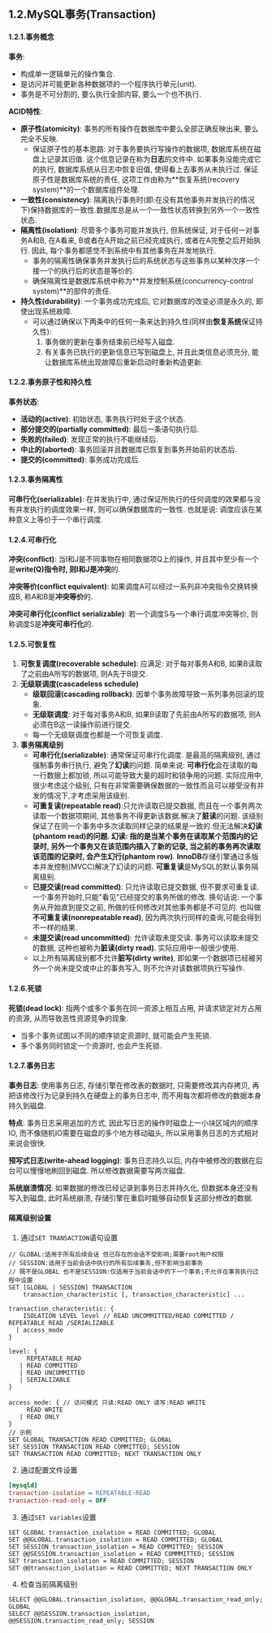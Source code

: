 ## 1.2.MySQL事务(Transaction)

#### 1.2.1.事务概念

**事务**: 

- 构成单一逻辑单元的操作集合. 
- 是访问并可能更新各种数据项的一个程序执行单元(unit).
- 事务是不可分割的, 要么执行全部内容, 要么一个也不执行.

**ACID特性**:

- **原子性(atomicity)**: 事务的所有操作在数据库中要么全部正确反映出来, 要么完全不反映.
  - 保证原子性的基本思路: 对于事务要执行写操作的数据项, 数据库系统在磁盘上记录其旧值. 这个信息记录在称为**日志**的文件中. 如果事务没能完成它的执行, 数据库系统从日志中恢复旧值, 使得看上去事务从未执行过. 保证原子性是数据库系统的责任, 这项工作由称为**恢复系统(recovery system)**的一个数据库组件处理.
- **一致性(consistency)**: 隔离执行事务时(即:在没有其他事务并发执行的情况下)保持数据库的一致性.数据库总是从一个一致性状态转换到另外一个一致性状态. 
- **隔离性(isolation)**: 尽管多个事务可能并发执行, 但系统保证, 对于任何一对事务A和B, 在A看来, B或者在A开始之前已经完成执行, 或者在A完整之后开始执行. 因此, 每个事务都感觉不到系统中有其他事务在并发地执行.
  - 事务的隔离性确保事务并发执行后的系统状态与这些事务以某种次序一个接一个的执行后的状态是等价的.
  - 确保隔离性是数据库系统中称为**并发控制系统(concurrency-control system)**的部件的责任.
- **持久性(durability)**: 一个事务成功完成后, 它对数据库的改变必须是永久的, 即使出现系统故障.
  - 可以通过确保以下两条中的任何一条来达到持久性(同样由**恢复系统**保证持久性):
    1. 事务做的更新在事务结束前已经写入磁盘.
    2. 有关事务已执行的更新信息已写到磁盘上, 并且此类信息必须充分, 能让数据库系统出现故障后重新启动时重新构造更新.

#### 1.2.2.事务原子性和持久性

**事务状态**:

- **活动的(active)**: 初始状态, 事务执行时处于这个状态.
- **部分提交的(partially committed)**: 最后一条语句执行后.
- **失败的(failed)**: 发现正常的执行不能继续后.
- **中止的(aborted)**: 事务回滚并且数据库已恢复到事务开始前的状态后.
- **提交的(committed)**: 事务成功完成后.

#### 1.2.3.事务隔离性

**可串行化(serializable)**: 在并发执行中, 通过保证所执行的任何调度的效果都与没有并发执行的调度效果一样, 则可以确保数据库的一致性. 也就是说: 调度应该在某种意义上等价于一个串行调度.

#### 1.2.4.可串行化

**冲突(conflict)**: 当I和J是不同事物在相同数据项Q上的操作, 并且其中至少有一个是**write(Q)**指令时, 则I和J是**冲突**的. 

**冲突等价(conflict equivalent)**: 如果调度A可以经过一系列非冲突指令交换转换成B, 称A和B是**冲突等价**的.

**冲突可串行化(conflict serializable)**: 若一个调度S与一个串行调度冲突等价, 则称调度S是**冲突可串行化**的.

#### 1.2.5.可恢复性

1. **可恢复调度(recoverable schedule)**: 应满足: 对于每对事务A和B, 如果B读取了之前由A所写的数据项, 则A先于B提交.
2. **无级联调度(cascadeless schedule)**
   - **级联回滚(cascading rollback)**: 因单个事务故障导致一系列事务回滚的现象.
   - **无级联调度**: 对于每对事务A和B, 如果B读取了先前由A所写的数据项, 则A必须在B这一读操作前进行提交.
   - 每一个无级联调度也都是一个可恢复调度.
3. **事务隔离级别**
   - **可串行化(serializable)**: 通常保证可串行化调度. 是最高的隔离级别, 通过强制事务串行执行, 避免了**幻读**的问题. 简单来说: **可串行化**会在读取的每一行数据上都加锁, 所以可能导致大量的超时和锁争用的问题. 实际应用中, 很少考虑这个级别, 只有在非常需要确保数据的一致性而且可以接受没有并发的情况下,才考虑采用该级别. 
   - **可重复读(repeatable read)**:只允许读取已提交数据, 而且在一个事务两次读取一个数据项期间, 其他事务不得更新该数据.解决了**脏读**的问题. 该级别保证了在同一个事务中多次读取同样记录的结果是一致的.但无法解决**幻读(phantom read)**的问题. **幻读**: 指的是当某个事务在读取某个范围内的记录时, 另外一个事务又在该范围内插入了新的记录, 当之前的事务再次读取该范围的记录时, 会产生**幻行(phantom row)**. **InnoDB**存储引擎通过多版本并发控制(MVCC)解决了幻读的问题. **可重复读**是MySQL的默认事务隔离级别.
   - **已提交读(read committed)**: 只允许读取已提交数据, 但不要求可重复读. 一个事务开始时,只能"看见"已经提交的事务所做的修改. 换句话说: 一个事务从开始直到提交之前, 所做的任何修改对其他事务都是不可见的. 也叫做**不可重复读(nonrepeatable read)**, 因为两次执行同样的查询,可能会得到不一样的结果.
   - **未提交读(read uncommitted)**: 允许读取未提交读. 事务可以读取未提交的数据, 这种也被称为**脏读(dirty read)**. 实际应用中一般很少使用.
   - 以上所有隔离级别都不允许**脏写(dirty write)**, 即如果一个数据项已经被另外一个尚未提交或中止的事务写入, 则不允许对该数据项执行写操作.

#### 1.2.6.死锁

**死锁(dead lock)**: 指两个或多个事务在同一资源上相互占用, 并请求锁定对方占用的资源, 从而导致恶性资源竞争的现象.

- 当多个事务试图以不同的顺序锁定资源时, 就可能会产生死锁.
- 多个事务同时锁定一个资源时, 也会产生死锁. 

#### 1.2.7.事务日志

**事务日志**: 使用事务日志, 存储引擎在修改表的数据时, 只需要修改其内存拷贝, 再把该修改行为记录到持久在硬盘上的事务日志中, 而不用每次都将修改的数据本身持久到磁盘. 

**特点**: 事务日志采用追加的方式, 因此写日志的操作时磁盘上一小块区域内的顺序IO, 而不像随机IO需要在磁盘的多个地方移动磁头, 所以采用事务日志的方式相对来说会很快.

**预写式日志(write-ahead logging)**: 事务日志持久以后, 内存中被修改的数据在后台可以慢慢地刷回到磁盘. 所以修改数据需要写两次磁盘.

**系统崩溃情况**: 如果数据的修改已经记录到事务日志并持久化, 但数据本身还没有写入到磁盘, 此时系统崩溃, 存储引擎在重启时能够自动恢复这部分修改的数据.

#### 隔离级别设置

1. 通过`SET TRANSACTION`语句设置

```mysql
// GLOBAL:适用于所有后续会话 但已存在的会话不受影响;需要root用户权限
// SESSION:适用于当前会话中执行的所有后续事务,但不影响当前事务
// 既不是GLOBAL 也不是SESSION:仅适用于当前会话中的下一个事务;不允许在事务执行过程中设置
SET [GLOBAL | SESSION] TRANSACTION
    transaction_characteristic [, transaction_characteristic] ...

transaction_characteristic: {
    ISOLATION LEVEL level // READ UNCOMMITTED/READ COMMITTED / REPEATABLE READ /SERIALIZABLE
  | access_mode
}

level: {
     REPEATABLE READ
   | READ COMMITTED
   | READ UNCOMMITTED
   | SERIALIZABLE
}

access_mode: { // 访问模式 只读:READ ONLY 读写:READ WRITE
     READ WRITE
   | READ ONLY
}
// 示例
SET GLOBAL TRANSACTION READ COMMITTED; GLOBAL
SET SESSION TRANSACTION READ COMMITTED; SESSION
SET TRANSACTION READ COMMITTED; NEXT TRANSACTION ONLY
```

2. 通过配置文件设置

```ini
[mysqld]
transaction-isolation = REPEATABLE-READ
transaction-read-only = OFF
```

3. 通过`SET variables`设置

```mysql
SET GLOBAL transaction_isolation = READ COMMITTED; GLOBAL
SET @@GLOBAL.transaction_isolation = READ COMMITTED; GLOBAL
SET SESSION transaction_isolation = READ COMMITTED; SESSION
SET @@SESSION.transaction_isolation = READ COMMMITTED; SESSION
SET transaction_isolation = READ COMMITTED; SESSION
SET @@transaction_isolation = READ COMMITTED; NEXT TRANSACTION ONLY
```

4. 检查当前隔离级别

```mysql
SELECT @@GLOBAL.transaction_isolation, @@GLOBAL.transaction_read_only; GLOBAL
SELECT @@SESSION.transaction_isolation, @@SESSION.transaction_read_only; SESSION
```





